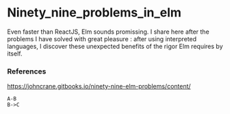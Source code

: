 # Ninety_nine_problems_in_elm

Even faster than ReactJS, Elm sounds promissing.
I share here after the problems I have solved with great pleasure : after using interpreted languages, I discover these unexpected benefits of the rigor Elm requires by itself.

### References
https://johncrane.gitbooks.io/ninety-nine-elm-problems/content/

```sequence
A-B
B->C
```
